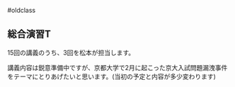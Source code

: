 #oldclass


## 総合演習T

15回の講義のうち、3回を松本が担当します。

講義内容は鋭意準備中ですが、京都大学で2月に起こった京大入試問題漏洩事件をテーマにとりあげたいと思います。(当初の予定と内容が多少変わります)

